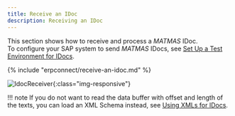 ```yaml
---
title: Receive an IDoc
description: Receiving an IDoc
---
```



This section shows how to receive and process a *MATMAS* IDoc.<br>
To configure your SAP system to send *MATMAS* IDocs, see [Set Up a Test Environment for IDocs](../documentation/idocs/prerequisites.md#set-up-a-test-environment-for-idocs).

{% include "erpconnect/receive-an-idoc.md" %}

![IdocReceiver]( site:assets/images/erpconnect/SAP-Receive-IDoc.png){:class="img-responsive"}



!!! note
    If you do not want to read the data buffer with offset and length of the texts, you can load an XML Schema instead, see [Using XMLs for IDocs](../documentation/idocs/idocs-schema-generator.md).
